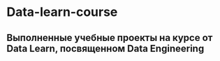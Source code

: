 # Data-learn-course

## Выполненные учебные проекты на курсе от Data Learn, посвященном Data Engineering
